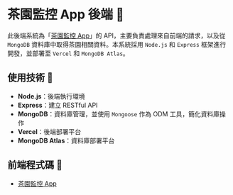 # 茶園監控 App 後端 🌿

此後端系統為「[茶園監控 App](https://github.com/yuxnzs/Tea-Growth-Tracker)」的 API，主要負責處理來自前端的請求，以及從 `MongoDB` 資料庫中取得茶園相關資料。本系統採用 `Node.js` 和 `Express` 框架進行開發，並部署至 `Vercel` 和 `MongoDB Atlas`。

## 使用技術 🔧

- **Node.js**：後端執行環境
- **Express**：建立 RESTful API
- **MongoDB**：資料庫管理，並使用 `Mongoose` 作為 ODM 工具，簡化資料庫操作
- **Vercel**：後端部署平台
- **MongoDB Atlas**：資料庫部署平台

## 前端程式碼 📱

- [茶園監控 App](https://github.com/yuxnzs/Tea-Growth-Tracker)
